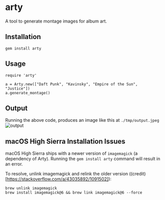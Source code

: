# arty
A tool to generate montage images for album art.

## Installation
```
gem install arty
```

## Usage
```
require 'arty'

a = Arty.new(["Daft Punk", "Kavinsky", "Empire of the Sun", "Justice"])
a.generate_montage()
```

## Output
Running the above code, produces an image like this at `./tmp/output.jpeg`
![output](https://user-images.githubusercontent.com/1433713/34084686-5a54b3e0-e34a-11e7-8e79-e663cdfb8aa5.jpeg)

## macOS High Sierra Installation Issues
macOS High Sierra ships with a newer version of `imagemagick` (a dependency of Arty). Running the `gem install arty` command will result in an error. 

To resolve, unlink imagemagick and relink the older version ((credit)[https://stackoverflow.com/a/43035892/1091502]):
```
brew unlink imagemagick
brew install imagemagick@6 && brew link imagemagick@6 --force
```